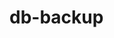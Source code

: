 <!-- generated by markdown-notes-tree -->

# db-backup

<!-- optional markdown-notes-tree directory description starts here -->

<!-- optional markdown-notes-tree directory description ends here -->


